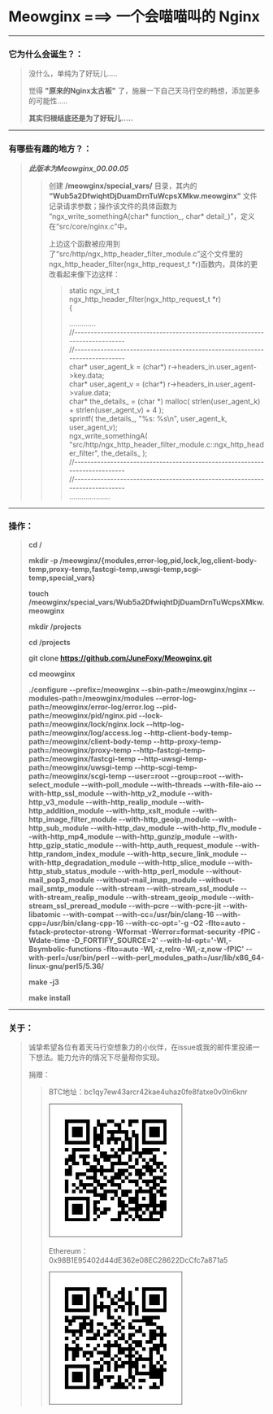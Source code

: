 # Meowginx ===> 一个会喵喵叫的 Nginx

------
### 它为什么会诞生？：
> 没什么，单纯为了好玩儿.....
> 
> 觉得 **"原来的Nginx太古板"** 了，施展一下自己天马行空的畅想，添加更多的可能性.....
> 
> **其实归根结底还是为了好玩儿.....**
------
### 有哪些有趣的地方？：
> ***此版本为Meowginx_00.00.05***
>> 创建 **/meowginx/special_vars/** 目录，其内的 **“Wub5a2DfwiqhtDjDuamDrnTuWcpsXMkw.meowginx”** 文件  \
>> 记录请求参数；操作该文件的具体函数为 “ngx_write_somethingA(char* function_, char* detail_)”，定义在“src/core/nginx.c”中。
>>
>> 上边这个函数被应用到了“src/http/ngx_http_header_filter_module.c”这个文件里的\
>> ngx_http_header_filter(ngx_http_request_t *r)函数内，具体的更改看起来像下边这样：
>>>
>>> static ngx_int_t\
>>> ngx_http_header_filter(ngx_http_request_t *r)\
>>> {
>>>
>>> .............\
>>> //---------------------------------------------------------------------------\
>>> //---------------------------------------------------------------------------\
>>> char* user_agent_k = (char*) r->headers_in.user_agent->key.data;\
>>> char* user_agent_v = (char*) r->headers_in.user_agent->value.data;\
>>> char* the_details_ = (char *) malloc(
>>> strlen(user_agent_k) +
>>> strlen(user_agent_v) + 4
>>> );\
>>> sprintf( the_details_,
>>> "%s: %s\n",
>>> user_agent_k,
>>> user_agent_v);\
>>> ngx_write_somethingA(
>>> "src/http/ngx_http_header_filter_module.c::ngx_http_header_filter",
>>> the_details_
>>> );\
>>> //---------------------------------------------------------------------------\
>>> //---------------------------------------------------------------------------\
>>> ....................

------
### 操作：
  > **cd /**
  > 
  > **mkdir -p /meowginx/{modules,error-log,pid,lock,log,client-body-temp,proxy-temp,fastcgi-temp,uwsgi-temp,scgi-temp,special_vars}**
  > 
  > **touch /meowginx/special_vars/Wub5a2DfwiqhtDjDuamDrnTuWcpsXMkw.meowginx**
  > 
  > **mkdir /projects**
  > 
  > **cd /projects**
  > 
  > **git clone https://github.com/JuneFoxy/Meowginx.git**
  >
  > **cd meowginx**
  >
  > **./configure --prefix=/meowginx --sbin-path=/meowginx/nginx --modules-path=/meowginx/modules --error-log-path=/meowginx/error-log/error.log --pid-path=/meowginx/pid/nginx.pid --lock-path=/meowginx/lock/nginx.lock --http-log-path=/meowginx/log/access.log --http-client-body-temp-path=/meowginx/client-body-temp --http-proxy-temp-path=/meowginx/proxy-temp --http-fastcgi-temp-path=/meowginx/fastcgi-temp --http-uwsgi-temp-path=/meowginx/uwsgi-temp --http-scgi-temp-path=/meowginx/scgi-temp --user=root --group=root --with-select_module --with-poll_module --with-threads  --with-file-aio --with-http_ssl_module --with-http_v2_module --with-http_v3_module --with-http_realip_module --with-http_addition_module --with-http_xslt_module --with-http_image_filter_module --with-http_geoip_module --with-http_sub_module --with-http_dav_module --with-http_flv_module --with-http_mp4_module --with-http_gunzip_module --with-http_gzip_static_module --with-http_auth_request_module --with-http_random_index_module --with-http_secure_link_module --with-http_degradation_module --with-http_slice_module --with-http_stub_status_module --with-http_perl_module --without-mail_pop3_module --without-mail_imap_module --without-mail_smtp_module --with-stream --with-stream_ssl_module --with-stream_realip_module --with-stream_geoip_module --with-stream_ssl_preread_module --with-pcre --with-pcre-jit --with-libatomic --with-compat --with-cc=/usr/bin/clang-16 --with-cpp=/usr/bin/clang-cpp-16 --with-cc-opt='-g -O2 -flto=auto -fstack-protector-strong -Wformat -Werror=format-security -fPIC -Wdate-time -D_FORTIFY_SOURCE=2' --with-ld-opt='-Wl,-Bsymbolic-functions -flto=auto -Wl,-z,relro -Wl,-z,now -fPIC' --with-perl=/usr/bin/perl --with-perl_modules_path=/usr/lib/x86_64-linux-gnu/perl5/5.36/**
  > 
  > **make -j3**
  > 
  > **make install**
------
### 关于：
> 诚挚希望各位有着天马行空想象力的小伙伴，在issue或我的邮件里投递一下想法。能力允许的情况下尽量帮你实现。
> 
> 捐赠：
>> BTC地址：bc1qy7ew43arcr42kae4uhaz0fe8fatxe0v0ln6knr
>>
>> ![img.png](img.png)
>>
>> Ethereum：0x98B1E95402d44dE362e08EC28622DcCfc7a871a5
>> 
>> ![img_1.png](img_1.png)
